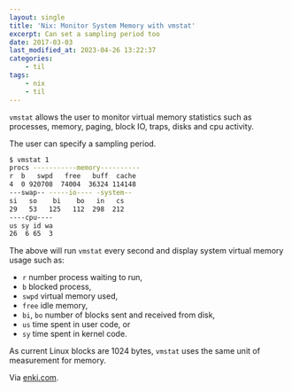 ```yaml
---
layout: single
title: 'Nix: Monitor System Memory with vmstat'
excerpt: Can set a sampling period too
date: 2017-03-03
last_modified_at: 2023-04-26 13:22:37
categories:
    - til
tags:
    - nix
    - til
---
```


`vmstat` allows the user to monitor virtual memory statistics such as processes,
memory, paging, block IO, traps, disks and cpu activity.

The user can specify a sampling period.

```bash
$ vmstat 1
procs -----------memory----------
r  b   swpd   free   buff  cache
4  0 920708  74004  36324 114148
---swap-- -----io---- -system--
si   so    bi    bo   in   cs
29   53   125   112  298  212
----cpu----
us sy id wa
26  6 65  3
```

The above will run `vmstat` every second and display system virtual memory usage
such as:

-   `r` number process waiting to run,
-   `b` blocked process,
-   `swpd` virtual memory used,
-   `free` idle memory,
-   `bi`, `bo` number of blocks sent and received from disk,
-   `us` time spent in user code, or
-   `sy` time spent in kernel code.

As current Linux blocks are 1024 bytes, `vmstat` uses the same unit of measurement
for memory.

Via [enki.com](https://app.enkipro.com/#/insight/55c93d553d25fc2e0079a8b4).
